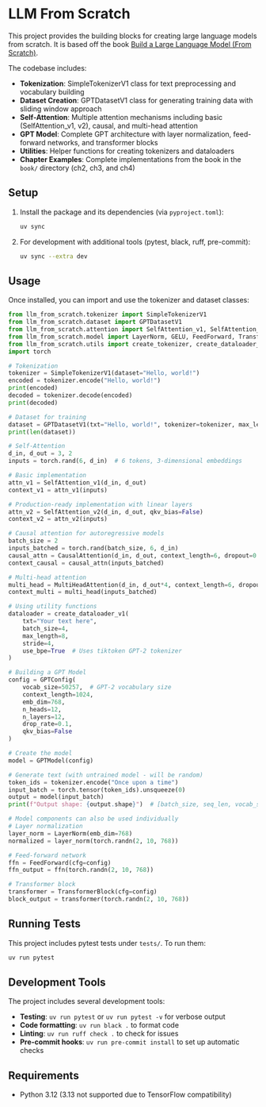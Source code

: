 # LLM From Scratch

This project provides the building blocks for creating large language models from scratch. It is based off the book [Build a Large Language Model (From Scratch)](https://www.manning.com/books/build-a-large-language-model-from-scratch).

The codebase includes:
- **Tokenization**: SimpleTokenizerV1 class for text preprocessing and vocabulary building
- **Dataset Creation**: GPTDatasetV1 class for generating training data with sliding window approach
- **Self-Attention**: Multiple attention mechanisms including basic (SelfAttention_v1, v2), causal, and multi-head attention
- **GPT Model**: Complete GPT architecture with layer normalization, feed-forward networks, and transformer blocks
- **Utilities**: Helper functions for creating tokenizers and dataloaders
- **Chapter Examples**: Complete implementations from the book in the `book/` directory (ch2, ch3, and ch4)

## Setup

1. Install the package and its dependencies (via `pyproject.toml`):

   ```bash
   uv sync
   ```

2. For development with additional tools (pytest, black, ruff, pre-commit):

   ```bash
   uv sync --extra dev
   ```

## Usage

Once installed, you can import and use the tokenizer and dataset classes:

```python
from llm_from_scratch.tokenizer import SimpleTokenizerV1
from llm_from_scratch.dataset import GPTDatasetV1
from llm_from_scratch.attention import SelfAttention_v1, SelfAttention_v2, CausalAttention, MultiHeadAttention
from llm_from_scratch.model import LayerNorm, GELU, FeedForward, TransformerBlock, GPTModel, GPTConfig
from llm_from_scratch.utils import create_tokenizer, create_dataloader_v1
import torch

# Tokenization
tokenizer = SimpleTokenizerV1(dataset="Hello, world!")
encoded = tokenizer.encode("Hello, world!")
print(encoded)
decoded = tokenizer.decode(encoded)
print(decoded)

# Dataset for training
dataset = GPTDatasetV1(txt="Hello, world!", tokenizer=tokenizer, max_length=4, stride=1)
print(len(dataset))

# Self-Attention
d_in, d_out = 3, 2
inputs = torch.rand(6, d_in)  # 6 tokens, 3-dimensional embeddings

# Basic implementation
attn_v1 = SelfAttention_v1(d_in, d_out)
context_v1 = attn_v1(inputs)

# Production-ready implementation with linear layers
attn_v2 = SelfAttention_v2(d_in, d_out, qkv_bias=False)
context_v2 = attn_v2(inputs)

# Causal attention for autoregressive models
batch_size = 2
inputs_batched = torch.rand(batch_size, 6, d_in)
causal_attn = CausalAttention(d_in, d_out, context_length=6, dropout=0.1)
context_causal = causal_attn(inputs_batched)

# Multi-head attention
multi_head = MultiHeadAttention(d_in, d_out*4, context_length=6, dropout=0.1, num_heads=4)
context_multi = multi_head(inputs_batched)

# Using utility functions
dataloader = create_dataloader_v1(
    txt="Your text here",
    batch_size=4,
    max_length=8,
    stride=4,
    use_bpe=True  # Uses tiktoken GPT-2 tokenizer
)

# Building a GPT Model
config = GPTConfig(
    vocab_size=50257,  # GPT-2 vocabulary size
    context_length=1024,
    emb_dim=768,
    n_heads=12,
    n_layers=12,
    drop_rate=0.1,
    qkv_bias=False
)

# Create the model
model = GPTModel(config)

# Generate text (with untrained model - will be random)
token_ids = tokenizer.encode("Once upon a time")
input_batch = torch.tensor(token_ids).unsqueeze(0)
output = model(input_batch)
print(f"Output shape: {output.shape}")  # [batch_size, seq_len, vocab_size]

# Model components can also be used individually
# Layer normalization
layer_norm = LayerNorm(emb_dim=768)
normalized = layer_norm(torch.randn(2, 10, 768))

# Feed-forward network
ffn = FeedForward(cfg=config)
ffn_output = ffn(torch.randn(2, 10, 768))

# Transformer block
transformer = TransformerBlock(cfg=config)
block_output = transformer(torch.randn(2, 10, 768))
```

## Running Tests

This project includes pytest tests under `tests/`. To run them:

```bash
uv run pytest
```

## Development Tools

The project includes several development tools:

- **Testing**: `uv run pytest` or `uv run pytest -v` for verbose output
- **Code formatting**: `uv run black .` to format code
- **Linting**: `uv run ruff check .` to check for issues
- **Pre-commit hooks**: `uv run pre-commit install` to set up automatic checks

## Requirements

- Python 3.12 (3.13 not supported due to TensorFlow compatibility)
